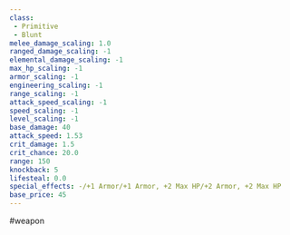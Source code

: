 ```yaml
---
class: 
 - Primitive
 - Blunt
melee_damage_scaling: 1.0
ranged_damage_scaling: -1
elemental_damage_scaling: -1
max_hp_scaling: -1
armor_scaling: -1
engineering_scaling: -1
range_scaling: -1
attack_speed_scaling: -1
speed_scaling: -1
level_scaling: -1
base_damage: 40
attack_speed: 1.53
crit_damage: 1.5
crit_chance: 20.0
range: 150
knockback: 5
lifesteal: 0.0
special_effects: -/+1 Armor/+1 Armor, +2 Max HP/+2 Armor, +2 Max HP
base_price: 45
---
```

#weapon